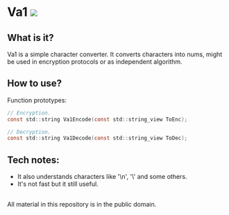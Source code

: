 # Va1 ![](https://img.shields.io/apm/l/vim-mode)

## What is it?

Va1 is a simple character converter. It converts characters into nums, might be used in encryption protocols or as independent algorithm.

## How to use?

Function prototypes:

```C
// Encryption.
const std::string Va1Encode(const std::string_view ToEnc);

// Decryption.
const std::string Va1Decode(const std::string_view ToDec);
```

## Tech notes:

* It also understands characters like '\n', '\\' and some others.
* It's not fast but it still useful.

##
All material in this repository is in the public domain.
